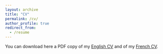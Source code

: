 ```yaml
---
layout: archive
title: "CV"
permalink: /cv/
author_profile: true
redirect_from:
  - /resume
---
```


You can download here a PDF copy of my [English CV](/files/CV_ASB_EN.pdf) and of my [French CV](/files/CV_ASB_FR.pdf).